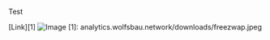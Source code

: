 Test

[Link][1]
 ![Image](analytics.wolfsbau.network/downloads/freezwap.jpeg) 
[1]: analytics.wolfsbau.network/downloads/freezwap.jpeg
